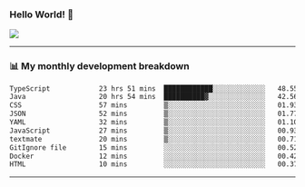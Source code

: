 ### Hello World! 👋

<a>
  <img align="center" src="https://github-readme-stats.vercel.app/api?username=megatunger&count_private=true&include_all_commits=true&bg_color=30,56CCF2,2F80ED&title_color=fff&text_color=fff" />
</a>

------
### 📊 My monthly development breakdown

<!--START_SECTION:waka-->

```txt
TypeScript            23 hrs 51 mins  ████████████░░░░░░░░░░░░░   48.55 %
Java                  20 hrs 54 mins  ██████████▓░░░░░░░░░░░░░░   42.56 %
CSS                   57 mins         ▒░░░░░░░░░░░░░░░░░░░░░░░░   01.93 %
JSON                  52 mins         ▒░░░░░░░░░░░░░░░░░░░░░░░░   01.77 %
YAML                  32 mins         ▒░░░░░░░░░░░░░░░░░░░░░░░░   01.10 %
JavaScript            27 mins         ▒░░░░░░░░░░░░░░░░░░░░░░░░   00.93 %
textmate              20 mins         ▒░░░░░░░░░░░░░░░░░░░░░░░░   00.71 %
GitIgnore file        15 mins         ░░░░░░░░░░░░░░░░░░░░░░░░░   00.52 %
Docker                12 mins         ░░░░░░░░░░░░░░░░░░░░░░░░░   00.42 %
HTML                  10 mins         ░░░░░░░░░░░░░░░░░░░░░░░░░   00.37 %
```

<!--END_SECTION:waka-->

------
